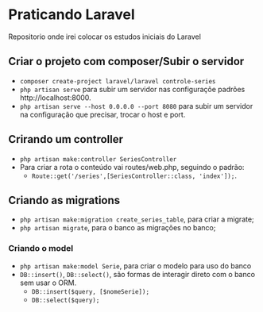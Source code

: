 # Praticando Laravel

Repositorio onde irei colocar os estudos iniciais do Laravel

## Criar o projeto com composer/Subir o servidor

- `composer create-project laravel/laravel controle-series`
- `php artisan serve` para subir um servidor nas configuraçõe padrões http://localhost:8000.
- `php artisan serve --host 0.0.0.0 --port 8080` para subir um servidor na configuração que precisar, trocar o host e port.

## Crirando um controller

- `php artisan make:controller SeriesController`
- Para criar a rota o conteúdo vai routes/web.php, seguindo o padrão:
    - `Route::get('/series',[SeriesController::class, 'index']);`.

## Criando as migrations

- `php artisan make:migration create_series_table`, para criar a migrate;
- `php artisan migrate`, para o banco as migrações no banco;

### Criando o model

- `php artisan make:model Serie`, para criar o modelo para uso do banco
- `DB::insert()`, `DB::select()`, são formas de interagir direto com o banco sem usar o ORM.
    - `DB::insert($query, [$nomeSerie]);`
    - `DB::select($query);`

